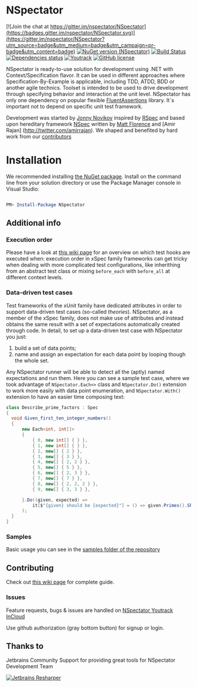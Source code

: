 # NSpectator

[![Join the chat at https://gitter.im/nspectator/NSpectator](https://badges.gitter.im/nspectator/NSpectator.svg)](https://gitter.im/nspectator/NSpectator?utm_source=badge&utm_medium=badge&utm_campaign=pr-badge&utm_content=badge)
[![NuGet version (NSpectator)](https://img.shields.io/nuget/v/NSpectator.svg?style=flat)](https://www.nuget.org/packages/NSpectator/)
[![Build Status](https://travis-ci.org/nspectator/NSpectator.svg?branch=master)](https://travis-ci.org/nspectator/NSpectator)
[![Dependencies status](https://img.shields.io/badge/dependencies-up--to--date-brightgreen.svg)](https://github.com/nspectator/NSpectator/blob/master/src/NSpectator/packages.config)
[![Youtrack](https://img.shields.io/badge/issues-youtrack-orange.svg)](https://nspectator.myjetbrains.com/youtrack/issues/NS?q=%23Unresolved)
[![GitHub license](https://img.shields.io/badge/license-MIT-blue.svg)](https://raw.githubusercontent.com/nspectator/NSpectator/master/license.txt)


NSpectator is ready-to-use solution for development using .NET with Context/Specification flavor. It can be used in different approaches where Specification-By-Example is applicable, including TDD, ATDD, BDD or another agile technics. Toolset is intended to be used to drive development through specifying behavior and interaction at the unit level. 
NSpectator has only one dependency on popular flexible [FluentAssertions](https://github.com/dennisdoomen/fluentassertions) library. It`s important not to depend on specific unit test framework.

Development was started by [Jonny Novikov](http://jonnynovikov.com) inspired by [RSpec](http://rspec.info/) and based upon hereditary framework [NSpec](https://github.com/mattflo/NSpec) written by [Matt Florence](http://twitter.com/mattflo) and [Amir Rajan] (http://twitter.com/amirrajan). We shaped and benefited by hard work from our [contributors](https://github.com/nspectator/NSpectator/contributors)

# Installation

We recommended installing [the NuGet package](https://www.nuget.org/packages/NSpectator). Install on the command line from your solution directory or use the Package Manager console in Visual Studio:

```powershell

PM> Install-Package NSpectator

```

## Additional info

### Execution order

Please have a look at [this wiki page](https://github.com/nspectator/NSpectator/wiki/Execution-Orders) for an overview on which test hooks are executed when: execution order in xSpec family frameworks can get tricky when dealing with more complicated test configurations, like inherithing from an abstract test class or mixing `before_each` with `before_all` at different context levels.

### Data-driven test cases

Test frameworks of the xUnit family have dedicated attributes in order to support data-driven test cases (so-called *theories*). NSpectator, as a member of the xSpec family, does not make use of attributes and instead obtains the same result with a set of expectations automatically created through code. In detail, to set up a data-driven test case with NSpectator you just: 

1. build a set of data points;
1. name and assign an expectation for each data point by looping though the whole set.

Any NSpectator runner will be able to detect all the (aptly) named expectations and run them. Here you can see a sample test case, where we took advantage of `NSpectator.Each<>` class and `NSpectator.Do()` extension to work more easily with data point enumeration, and `NSpectator.With()` extension to have an easier time composing text:

```c#
class Describe_prime_factors : Spec
{
  void Given_first_ten_integer_numbers()
  {
      new Each<int, int[]>
      {
          { 0, new int[] { } },
          { 1, new int[] { } },
          { 2, new[] { 2 } },
          { 3, new[] { 3 } },
          { 4, new[] { 2, 2 } },
          { 5, new[] { 5 } },
          { 6, new[] { 2, 3 } },
          { 7, new[] { 7 } },
          { 8, new[] { 2, 2, 2 } },
          { 9, new[] { 3, 3 } },

      }.Do((given, expected) =>
          it[$"{given} should be {expected}"] = () => given.Primes().Should().Be(expected)
      );
  }
}
```

### Samples

Basic usage you can see in the [samples folder of the repository](https://github.com/nspectator/NSpectator/tree/master/samples)

## Contributing

Check out [this wiki page](https://github.com/nspectator/NSpectator/wiki/Contributing) for complete guide.

### Issues

Feature requests, bugs & issues are handled on [NSpectator Youtrack InCloud](https://nspectator.myjetbrains.com/youtrack/issues/NS?q=%23Unresolved)

Use github authorization (gray bottom button) for signup or login.

## Thanks to

Jetbrains Community Support for providing great tools for NSpectator Development Team

[![Jetbrains Resharper](http://nspectator.org/assets/icon_ReSharper.png)](https://www.jetbrains.com/resharper/)
